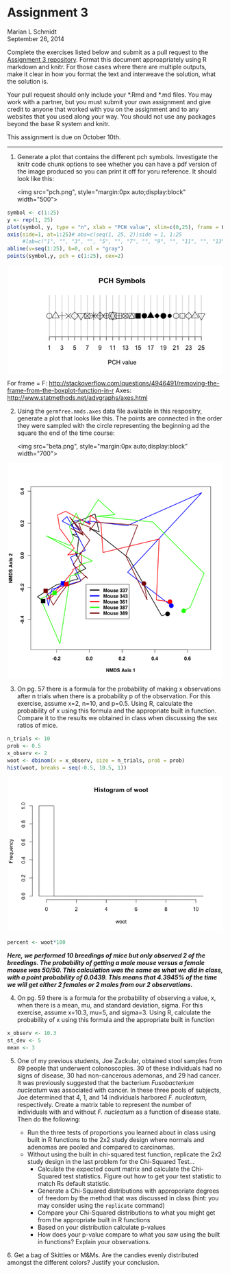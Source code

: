 # Assignment 3
Marian L Schmidt  
September 26, 2014  

Complete the exercises listed below and submit as a pull request to the [Assignment 3 repository](http://www.github.com/microbialinformatics/assignment03).  Format this document approapriately using R markdown and knitr. For those cases where there are multiple outputs, make it clear in how you format the text and interweave the solution, what the solution is.

Your pull request should only include your *.Rmd and *.md files. You may work with a partner, but you must submit your own assignment and give credit to anyone that worked with you on the assignment and to any websites that you used along your way. You should not use any packages beyond the base R system and knitr.

This assignment is due on October 10th.

------

1.  Generate a plot that contains the different pch symbols. Investigate the knitr code chunk options to see whether you can have a pdf version of the image produced so you can print it off for yoru reference. It should look like this:

    <img src="pch.png", style="margin:0px auto;display:block" width="500">



```r
symbol <- c(1:25)
y <- rep(1, 25)
plot(symbol, y, type = "n", xlab = "PCH value", xlim=c(0,25), frame = F, yaxt = "n", xaxt="n", ylab="", main="PCH Symbols")
axis(side=1, at=1:25)# abs=c(seq(1, 25, 2))side = 1, 1:25
     #lab=c("1", "", "3", "", "5", "", "7", "", "9", "", "11", "", "13", "", "15", "", "17", "", "19", "", "21", "", "23", "", "25")) 
abline(v=seq(1:25), b=0, col = "gray")
points(symbol,y, pch = c(1:25), cex=2)
```

<img src="./README_files/figure-html/unnamed-chunk-1.png" title="plot of chunk unnamed-chunk-1" alt="plot of chunk unnamed-chunk-1" style="display: block; margin: auto;" />

For frame = F:  http://stackoverflow.com/questions/4946491/removing-the-frame-from-the-boxplot-function-in-r
Axes: http://www.statmethods.net/advgraphs/axes.html




2.  Using the `germfree.nmds.axes` data file available in this respositry, generate a plot that looks like this. The points are connected in the order they were sampled with the circle representing the beginning ad the square the end of the time course:

    <img src="beta.png", style="margin:0px auto;display:block" width="700">


<img src="./README_files/figure-html/unnamed-chunk-2.png" title="plot of chunk unnamed-chunk-2" alt="plot of chunk unnamed-chunk-2" style="display: block; margin: auto;" />



3.  On pg. 57 there is a formula for the probability of making x observations after n trials when there is a probability p of the observation.  For this exercise, assume x=2, n=10, and p=0.5.  Using R, calculate the probability of x using this formula and the appropriate built in function. Compare it to the results we obtained in class when discussing the sex ratios of mice.




```r
n_trials <- 10
prob <- 0.5
x_observ <- 2
woot <- dbinom(x = x_observ, size = n_trials, prob = prob)
hist(woot, breaks = seq(-0.5, 10.5, 1))
```

![plot of chunk unnamed-chunk-3](./README_files/figure-html/unnamed-chunk-3.png) 

```r
percent <- woot*100
```

***Here, we performed 10 breedings of mice but only observed 2 of the breedings.  The probability of getting a male mouse versus a female mouse was 50/50.  This calculation was the same as what we did in class, with a point probability of 0.0439.  This means that 4.3945% of the time we will get either 2 females or 2 males from our 2 observations.***


4.  On pg. 59 there is a formula for the probability of observing a value, x, when there is a mean, mu, and standard deviation, sigma.  For this exercise, assume x=10.3, mu=5, and sigma=3.  Using R, calculate the probability of x using this formula and the appropriate built in function



```r
x_observ <- 10.3
st_dev <- 5
mean <- 3
```


5.  One of my previous students, Joe Zackular, obtained stool samples from 89 people that underwent colonoscopies.  30 of these individuals had no signs of disease, 30 had non-cancerous ademonas, and 29 had cancer.  It was previously suggested that the bacterium *Fusobacterium nucleatum* was associated with cancer.  In these three pools of subjects, Joe determined that 4, 1, and 14 individuals harbored *F. nucleatum*, respectively. Create a matrix table to represent the number of individuals with and without _F. nucleatum_ as a function of disease state.  Then do the following:

    * Run the three tests of proportions you learned about in class using built in R  functions to the 2x2 study design where normals and adenomas are pooled and compared to carcinomas.
    * Without using the built in chi-squared test function, replicate the 2x2 study design in the last problem for the Chi-Squared Test...
      * Calculate the expected count matrix and calculate the Chi-Squared test statistics. Figure out how to get your test statistic to match Rs default statistic.
      *	Generate a Chi-Squared distributions with approporiate degrees of freedom by the method that was discussed in class (hint: you may consider using the `replicate` command)
      * Compare your Chi-Squared distributions to what you might get from the appropriate built in R functions
      * Based on your distribution calculate p-values
      * How does your p-value compare to what you saw using the built in functions? Explain your observations.


6\.  Get a bag of Skittles or M&Ms.  Are the candies evenly distributed amongst the different colors?  Justify your conclusion.

